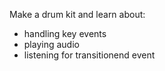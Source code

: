 Make a drum kit and learn about:

- handling key events
- playing audio
- listening for transitionend event